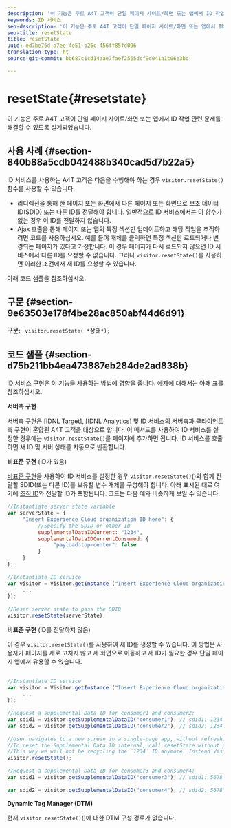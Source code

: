 ```yaml
---
description: '이 기능은 주로 A4T 고객이 단일 페이지 사이트/화면 또는 앱에서 ID 작업 관련 문제를 해결할 수 있도록 설계되었습니다. '
keywords: ID 서비스
seo-description: '이 기능은 주로 A4T 고객이 단일 페이지 사이트/화면 또는 앱에서 ID 작업 관련 문제를 해결할 수 있도록 설계되었습니다. '
seo-title: resetState
title: resetState
uuid: ed7be76d-a7ee-4e51-b26c-456ff85fd096
translation-type: ht
source-git-commit: bb687c1cd14aae7faef2565dcf9d041a1c06e3bd

---
```



# resetState{#resetstate}

이 기능은 주로 A4T 고객이 단일 페이지 사이트/화면 또는 앱에서 ID 작업 관련 문제를 해결할 수 있도록 설계되었습니다. 

## 사용 사례 {#section-840b88a5cdb042488b340cad5d7b22a5}

ID 서비스를 사용하는 A4T 고객은 다음을 수행해야 하는 경우 `visitor.resetState()` 함수를 사용할 수 있습니다.

* 리디렉션을 통해 한 페이지 또는 화면에서 다른 페이지 또는 화면으로 보조 데이터 ID(SDID) 또는 다른 ID를 전달해야 합니다. 일반적으로 ID 서비스에서는 이 함수가 없는 경우 이 ID를 전달하지 않습니다.
* Ajax 호출을 통해 페이지 또는 앱의 특정 섹션만 업데이트하고 해당 작업을 추적하려면 코드를 사용하십시오. 예를 들어 개체를 클릭하면 특정 섹션만 로드되거나 변경되는 페이지가 있다고 가정합니다. 이 경우 페이지가 다시 로드되지 않으면 ID 서비스에서 다른 ID를 요청할 수 없습니다. 그러나 `visitor.resetState()`를 사용하면 이러한 조건에서 새 ID를 요청할 수 있습니다.

아래 코드 샘플을 참조하십시오.

## 구문 {#section-9e63503e178f4be28ac850abf44d6d91}

**구문:** ` visitor.resetState( *`상태`*);`

## 코드 샘플 {#section-d75b211bb4ea473887eb284de2ad838b}

ID 서비스 구현은 이 기능을 사용하는 방법에 영향을 줍니다. 예제에 대해서는 아래 표를 참조하십시오.

**서버측 구현**

서버측 구현은 [!DNL Target], [!DNL Analytics] 및 ID 서비스의 서버측과 클라이언트측 구현이 혼합된 A4T 고객을 대상으로 합니다. 이 메서드를 사용하여 ID 서비스를 설정한 경우에는 `visitor.resetState()`를 페이지에 추가하면 됩니다. ID 서비스를 호출하면 새 ID 및 서버 상태를 자동으로 반환합니다.

**비표준 구현** (ID가 있음)

[비표준 구현](../../mcvid-implementation-guides/mcvid-implementation-guides.md#section-2c4f2db1f9704315a7cccab6d2e07113)을 사용하여 ID 서비스를 설정한 경우 `visitor.resetState()`()와 함께 전달할 SDID(또는 다른 ID)를 보유할 변수 개체를 구성해야 합니다. 아래 표시된 대로 여기에 [조직 ID](../../mcvid-reference/mcvid-requirements.md#section-a02f537129a64ffbb690d5738d360c26)와 전달할 ID가 포함됩니다. 코드는 다음 예와 비슷하게 보일 수 있습니다.

```js
//Instantiate server state variable 
var serverState = { 
     "Insert Experience Cloud organization ID here": { 
          //Specify the SDID or other ID 
          supplementalDataIDCurrent: "1234", 
          supplementalDataIDCurrentConsumed: { 
               "payload:top-center": false 
          } 
     } 
}; 
 
//Instantiate ID service 
var visitor = Visitor.getInstance ("Insert Experience Cloud organization ID here", { 
     ... 
}); 
 
//Reset server state to pass the SDID 
visitor.resetState(serverState);
```

**비표준 구현** (ID를 전달하지 않음)

이 경우 `visitor.resetState()`를 사용하여 새 ID를 생성할 수 있습니다. 이 방법은 사용자가 페이지를 새로 고치지 않고 새 화면으로 이동하고 새 ID가 필요한 경우 단일 페이지 앱에서 유용할 수 있습니다.

```js
 
//Instantiate ID service 
var visitor = Visitor.getInstance ("Insert Experience Cloud organization ID here", { 
     ... 
}); 
 
//Request a supplemental Data ID for consumer1 and consumer2: 
var sdid1 = visitor.getSupplementalDataID("consumer1"); // sdid1: 1234 
var sdid2 = visitor.getSupplementalDataID("consumer2"); // sdid2: 1234 
 
//User navigates to a new screen in a single-page app, without refreshing the page. 
//To reset the Supplemental Data ID internal, call resetState without passing any parameters. 
//This way we will not be recycling the `1234` ID anymore. Instead Visitor will generate a new supplemental Data ID going forward. 
visitor.resetState(); 
 
//Request a supplemental Data ID for consumer3 and consumer4: 
var sdid1 = visitor.getSupplementalDataID("consumer3"); // sdid1: 5678 
 
var sdid2 = visitor.getSupplementalDataID("consumer4"); // sdid2: 5678
```

**Dynamic Tag Manager (DTM)**

현재 `visitor.resetState()`()에 대한 DTM 구성 경로가 없습니다.
